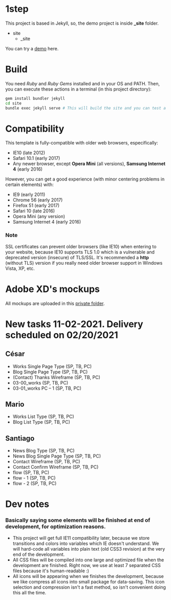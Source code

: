 # 1step

This project is based in Jekyll, so, the demo project is inside **_site** folder.

* site
  * _site

You can try a [demo](https://chiqui1234.github.io/1step/) here.

# Build

You need *Ruby* and *Ruby Gems* installed and in your OS and PATH. Then, you can execute these actions in a terminal (in this project directory):
```bash
gem install bundler jekyll
cd site
bundle exec jekyll serve # This will build the site and you can test a demo on localhost:4000
```

# Compatibility

This template is fully-compatible with older web browsers, especifically: 
* IE10 (late 2012)
* Safari 10.1 (early 2017)
* Any newer browser, except **Opera Mini** (all versions), **Samsung Internet 4** (early 2016)

However, you can get a good experience (with minor centering problems in certain elements) with:

* IE9 (early 2011)
* Chrome 56 (early 2017)
* Firefox 51 (early 2017)
* Safari 10 (late 2016)
* Opera Mini (any version)
* Samsung Internet 4 (early 2016)

### Note

SSL certificates can prevent older browsers (like IE10) when entering to your website, because IE10 supports TLS 1.0 which is a vulnerable and deprecated version (insecure) of TLS/SSL.
It's recommended a **http** (without TLS) version if you really need older browser support in Windows Vista, XP, etc.

# Adobe XD's mockups

All mockups are uploaded in this [private folder](https://drive.google.com/drive/folders/1iH6_Gt4LDHOy9Zdb0uLik74d3h7HNtLV?usp=sharing).

# New tasks 11-02-2021. Delivery scheduled on 02/20/2021

## César

* Works Single Page Type (SP, TB, PC)
* Blog Single Page Type (SP, TB, PC)
* (Contact) Thanks Wireframe (SP, TB, PC)
* 03-00_works (SP, TB, PC)
* 03-01_works PC – 1 (SP, TB, PC)

## Mario

* Works List Type (SP, TB, PC)
* Blog List Type (SP, TB, PC)

## Santiago

* News Blog Type (SP, TB, PC)
* News Blog Single Page Type (SP, TB, PC)
* Contact Wireframe (SP, TB, PC)
* Contact Confirm Wireframe (SP, TB, PC)
* flow (SP, TB, PC)
* flow - 1 (SP, TB, PC)
* flow - 2 (SP, TB, PC)

# Dev notes
### Basically saying some elements will be finished at end of development, for optimization reasons.
* This project will get full IE11 compatibility later, because we store transitions and colors into variables which IE doesn't understand. We will hard-code all variables into plain text (old CSS3 revision) at the very end of the development.
* All CSS files will be compiled into one large and optimized file when the development are finished. Right now, we use at least 7 separated CSS files because it's human-readable :)
* All icons will be appearing when we finishes the development, because we like compress all icons into small package for data-saving. This icon selection and compression isn't a fast method, so isn't convenient doing this all the time.